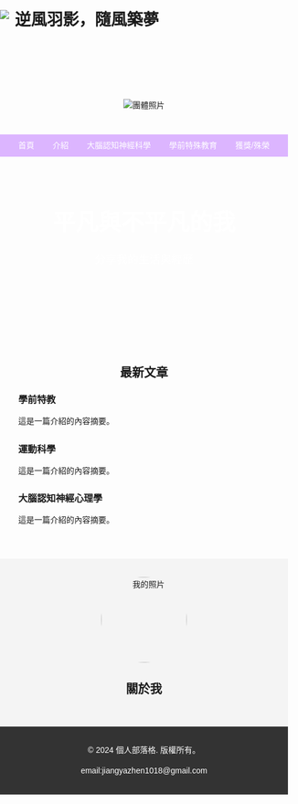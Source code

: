 <!DOCTYPE html>
<html lang="zh">
<head>
  <meta charset="UTF-8">
  <meta name="viewport" content="width=device-width, initial-scale=1.0">
  <title>逆風羽影，隨風築夢</title>
  <style>
    body {
      font-family: Arial, sans-serif;
      margin: 0;
      padding: 0;
      background-color: #f8f9fa;
    }

    /* 頂部區域 */
    .header {
      background-color: #E6CAFF;
      padding: 20px;
      display: flex;
      justify-content: space-between;
      align-items: center;
      border-bottom: 1px solid #ddd;
    }

    .header .logo {
      display: flex;
      align-items: center;
    }

    .header img {
      max-height: 50px;
      margin-right: 10px;
    }

    .header .nav {
      display: flex;
      gap: 20px;
      font-size: 16px;
    }

    .header .nav a {
      text-decoration: none;
      color: #000;
    }

    /* 主內容區域 */
    .main-content {
      padding: 20px;
      text-align: center;
    }

    .main-content img {
      max-width: 100%;
      height: auto;
      margin: 20px 0;
    }
  </style>
</head>
<body>
  <!-- 頂部區域 -->
  <header class="header">
    <div class="logo">
      <img src="C:\Users\four5\OneDrive - NTHU\桌面\code\部落格模板.png">
      <h1>逆風羽影，隨風築夢</h1>
    </div>
  </header>

  <!-- 主內容區域 -->
  <div class="main-content">
    <img src="group-photo-url.jpg" alt="團體照片">
  </div>
</body>
</html>

<!-- 頂部導航 -->
<nav class="nav">
      <a href="#">首頁</a>
      <a href="#">介紹</a>
      <a href="#">大腦認知神經科學</a>
      <a href="#">學前特殊教育</a>
      <a href="#">獲獎/殊榮</a>
    </nav>
<style>
  body {
    margin: 0;
    font-family: Arial, sans-serif;
    line-height: 1.6;
    background: url(...) no-repeat center center fixed;
    background-size: cover;
  }
 
    /* 頂部導航 */
    header {
      background:#DCB5FF;
      color:url<img src="[https://drive.google.com/file/d/13WIDpWQsQkEzI2ogYXR5YYUyU9PEb6pf/view?usp=sharing" alt](https://img.shoplineapp.com/media/image_clips/6141b144eb75ea0974248ef3/original.jpg?1631695172)](https://www.canva.com/design/DAGa0yjXNkQ/rPVjCcgl4WrQ7eFikVwW9A/view?utm_content=DAGa0yjXNkQ&utm_campaign=share_your_design&utm_medium=link&utm_source=shareyourdesignpanel)](https://www.canva.com/design/DAGa0yjXNkQ/rPVjCcgl4WrQ7eFikVwW9A/view?utm_content=DAGa0yjXNkQ&utm_campaign=share_your_design&utm_medium=link&utm_source=shareyourdesignpanel)="這是一張圖片">
      padding: 1rem;
      text-align: center;
    }

    nav {
      display: flex;
      justify-content: center;
      background: #DCB5FF;
    }

    nav a {
      color: #fff;
      padding: 0.5rem 1rem;
      text-decoration: none;
    }

    nav a:hover {
      background: #555;
    }

    /* 主頁橫幅或介紹區 */
    .hero {
      background: url<img src="[https://drive.google.com/file/d/13WIDpWQsQkEzI2ogYXR5YYUyU9PEb6pf/view?usp=sharing" alt](https://img.shoplineapp.com/media/image_clips/6141b144eb75ea0974248ef3/original.jpg?1631695172)](https://www.canva.com/design/DAGa0yjXNkQ/rPVjCcgl4WrQ7eFikVwW9A/view?utm_content=DAGa0yjXNkQ&utm_campaign=share_your_design&utm_medium=link&utm_source=shareyourdesignpanel)](https://www.canva.com/design/DAGa0yjXNkQ/rPVjCcgl4WrQ7eFikVwW9A/view?utm_content=DAGa0yjXNkQ&utm_campaign=share_your_design&utm_medium=link&utm_source=shareyourdesignpanel)="這是一張圖片"> no-repeat center center/cover;
      color: white;
      height: 300px;
      display: flex;
      flex-direction: column;
      justify-content: center;
      align-items: center;
      text-align: center;
    }

    .hero h1 {
      margin: 0;
      font-size: 2.5rem;
    }

    .hero p {
      font-size: 1.2rem;
    }

    /* 最新文章區 */
    .latest-posts {
      padding: 2rem;
    }

    .latest-posts h2 {
      text-align: center;
    }

    .post {
      margin-bottom: 1.5rem;
    }

    .post h3 {
      margin: 0;
    }

    /* 關於我 */
    .about {
      background: #f4f4f4;
      padding: 2rem;
      text-align: center;
    }

    .about img {
      border-radius: 50%;
      width: 150px;
      height: 150px;
    }

    /* 頁尾 */
    footer {
      background: #333;
      color: white;
      text-align: center;
      padding: 1rem;
    }
  </style>
</head>
<body>

  <!-- 主頁橫幅 -->
  <section class="hero">
    <h1>平凡與不平凡的我</h1>
    <p>分享我的生活與經歷</p>
  </section>

  <!-- 最新文章區 -->
  <section class="latest-posts" id="posts">
    <h2>最新文章</h2>
    <div class="post">
      <h3>學前特教</h3>
      <p>這是一篇介紹的內容摘要。</p>
    </div>
    <div class="post">
      <h3>運動科學</h3>
      <p>這是一篇介紹的內容摘要。</p>
    </div>
    <div class="post">
      <h3>大腦認知神經心理學</h3>
      <p>這是一篇介紹的內容摘要。</p>
    </div>
  </section>

  <!-- 關於我 -->
  <section class="about" id="about"> 
    <img src="https://example.com/profile-pic.jpg" alt="我的照片">
    <h2>關於我</h2>
 </section>

  <!-- 頁尾 -->
  <footer>
    <p>&copy; 2024 個人部落格. 版權所有。</p>
    <p>email:jiangyazhen1018@gmail.com</p>
  </footer>

</body>
</html>
